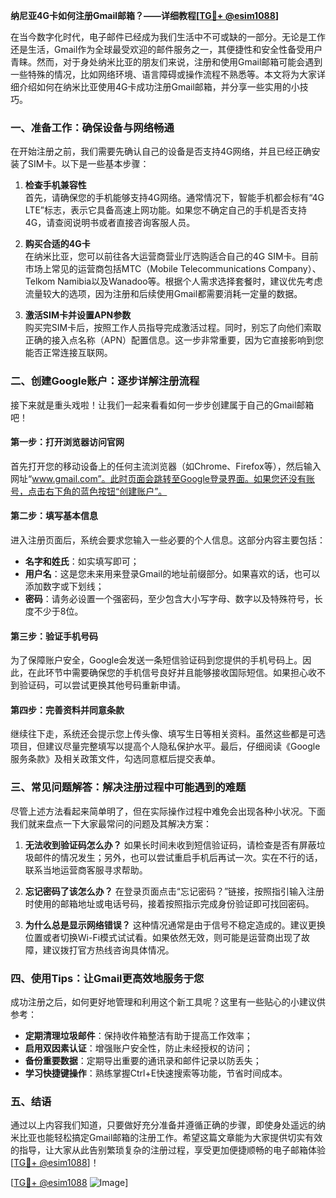 **纳尼亚4G卡如何注册Gmail邮箱？——详细教程[[TG💪+ @esim1088](https://t.me/s/esim1088)]**

在当今数字化时代，电子邮件已经成为我们生活中不可或缺的一部分。无论是工作还是生活，Gmail作为全球最受欢迎的邮件服务之一，其便捷性和安全性备受用户青睐。然而，对于身处纳米比亚的朋友们来说，注册和使用Gmail邮箱可能会遇到一些特殊的情况，比如网络环境、语言障碍或操作流程不熟悉等。本文将为大家详细介绍如何在纳米比亚使用4G卡成功注册Gmail邮箱，并分享一些实用的小技巧。

### 一、准备工作：确保设备与网络畅通

在开始注册之前，我们需要先确认自己的设备是否支持4G网络，并且已经正确安装了SIM卡。以下是一些基本步骤：

1. **检查手机兼容性**  
   首先，请确保您的手机能够支持4G网络。通常情况下，智能手机都会标有“4G LTE”标志，表示它具备高速上网功能。如果您不确定自己的手机是否支持4G，请查阅说明书或者直接咨询客服人员。

2. **购买合适的4G卡**  
   在纳米比亚，您可以前往各大运营商营业厅选购适合自己的4G SIM卡。目前市场上常见的运营商包括MTC（Mobile Telecommunications Company）、Telkom Namibia以及Wanadoo等。根据个人需求选择套餐时，建议优先考虑流量较大的选项，因为注册和后续使用Gmail都需要消耗一定量的数据。

3. **激活SIM卡并设置APN参数**  
   购买完SIM卡后，按照工作人员指导完成激活过程。同时，别忘了向他们索取正确的接入点名称（APN）配置信息。这一步非常重要，因为它直接影响到您能否正常连接互联网。

### 二、创建Google账户：逐步详解注册流程

接下来就是重头戏啦！让我们一起来看看如何一步步创建属于自己的Gmail邮箱吧！

#### 第一步：打开浏览器访问官网
首先打开您的移动设备上的任何主流浏览器（如Chrome、Firefox等），然后输入网址“www.gmail.com”。此时页面会跳转至Google登录界面。如果您还没有账号，点击右下角的蓝色按钮“创建账户”。

#### 第二步：填写基本信息
进入注册页面后，系统会要求您输入一些必要的个人信息。这部分内容主要包括：
- **名字和姓氏**：如实填写即可；
- **用户名**：这是您未来用来登录Gmail的地址前缀部分。如果喜欢的话，也可以添加数字或下划线；
- **密码**：请务必设置一个强密码，至少包含大小写字母、数字以及特殊符号，长度不少于8位。

#### 第三步：验证手机号码
为了保障账户安全，Google会发送一条短信验证码到您提供的手机号码上。因此，在此环节中需要确保您的手机信号良好并且能够接收国际短信。如果担心收不到验证码，可以尝试更换其他号码重新申请。

#### 第四步：完善资料并同意条款
继续往下走，系统还会提示您上传头像、填写生日等相关资料。虽然这些都是可选项目，但建议尽量完整填写以提高个人隐私保护水平。最后，仔细阅读《Google服务条款》及相关政策文件，勾选同意框后提交表单。

### 三、常见问题解答：解决注册过程中可能遇到的难题

尽管上述方法看起来简单明了，但在实际操作过程中难免会出现各种小状况。下面我们就来盘点一下大家最常问的问题及其解决方案：

1. **无法收到验证码怎么办？**
   如果长时间未收到短信验证码，请检查是否有屏蔽垃圾邮件的情况发生；另外，也可以尝试重启手机后再试一次。实在不行的话，联系当地运营商客服寻求帮助。

2. **忘记密码了该怎么办？**
   在登录页面点击“忘记密码？”链接，按照指引输入注册时使用的邮箱地址或电话号码，接着按照指示完成身份验证即可找回密码。

3. **为什么总是显示网络错误？**
   这种情况通常是由于信号不稳定造成的。建议更换位置或者切换Wi-Fi模式试试看。如果依然无效，则可能是运营商出现了故障，建议拨打官方热线咨询具体情况。

### 四、使用Tips：让Gmail更高效地服务于您

成功注册之后，如何更好地管理和利用这个新工具呢？这里有一些贴心的小建议供参考：

- **定期清理垃圾邮件**：保持收件箱整洁有助于提高工作效率；
- **启用双因素认证**：增强账户安全性，防止未经授权的访问；
- **备份重要数据**：定期导出重要的通讯录和邮件记录以防丢失；
- **学习快捷键操作**：熟练掌握Ctrl+E快速搜索等功能，节省时间成本。

### 五、结语

通过以上内容我们知道，只要做好充分准备并遵循正确的步骤，即使身处遥远的纳米比亚也能轻松搞定Gmail邮箱的注册工作。希望这篇文章能为大家提供切实有效的指导，让大家从此告别繁琐复杂的注册过程，享受更加便捷顺畅的电子邮箱体验[[TG💪+ @esim1088](https://t.me/s/esim1088)]！

[[TG💪+ @esim1088](https://t.me/s/esim1088) ![Image](https://i.postimg.cc/4NQfJmqS/Snipaste-2025-05-13-00-14-12.png)]
